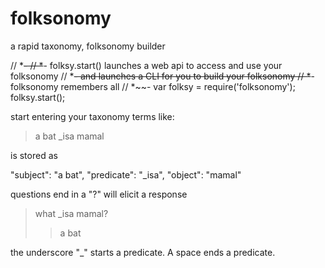 
# folksonomy

a rapid taxonomy, folksonomy builder

// *~~-
// *~~- folksy.start() launches a web api to access and use your folksonomy
// *~~- and launches a CLI for you to build your folksonomy
// *~~- folksonomy remembers all
// *~~-
var folksy = require('folksonomy');
folksy.start();

start entering your taxonomy terms
like:
>a bat _isa mamal

is stored as

"subject": "a bat",
"predicate": "_isa",
"object": "mamal"

questions end in a "?" will elicit a response

>what _isa mamal?
>>a bat

the underscore "_" starts a predicate.  A space ends a predicate.
